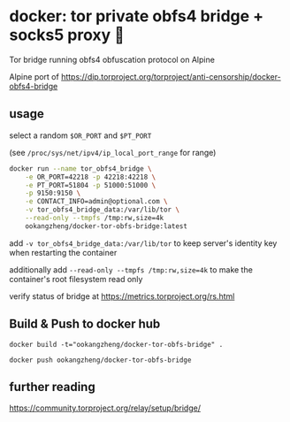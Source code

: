 # docker: tor private obfs4 bridge + socks5 proxy 🐳

Tor bridge running obfs4 obfuscation protocol on Alpine

Alpine port of https://dip.torproject.org/torproject/anti-censorship/docker-obfs4-bridge

## usage

select a random `$OR_PORT` and `$PT_PORT`

(see `/proc/sys/net/ipv4/ip_local_port_range` for range)

```sh
docker run --name tor_obfs4_bridge \
    -e OR_PORT=42218 -p 42218:42218 \
    -e PT_PORT=51804 -p 51000:51000 \
    -p 9150:9150 \
    -e CONTACT_INFO=admin@optional.com \
    -v tor_obfs4_bridge_data:/var/lib/tor \
    --read-only --tmpfs /tmp:rw,size=4k
    ookangzheng/docker-tor-obfs-bridge:latest
```

add `-v tor_obfs4_bridge_data:/var/lib/tor` to keep server's identity key
when restarting the container

additionally add `--read-only --tmpfs /tmp:rw,size=4k`
to make the container's root filesystem read only

verify status of bridge at  https://metrics.torproject.org/rs.html

## Build & Push to docker hub

`docker build -t="ookangzheng/docker-tor-obfs-bridge" .`

`docker push ookangzheng/docker-tor-obfs-bridge` 

## further reading

https://community.torproject.org/relay/setup/bridge/
